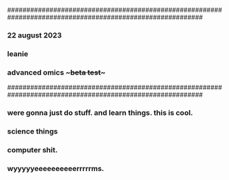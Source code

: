 ###########################################################################################################
### 22 august 2023
### leanie
### advanced omics ~~~beta test~~~
###########################################################################################################
### were gonna just do stuff. and learn things. this is cool. 
### science things
### computer shit. 
### wyyyyyeeeeeeeeeerrrrrms. 

